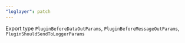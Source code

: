 ```yaml
---
"loglayer": patch
---
```


Export type `PluginBeforeDataOutParams`, `PluginBeforeMessageOutParams`, `PluginShouldSendToLoggerParams`

